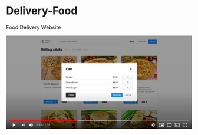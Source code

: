 # Delivery-Food
Food Delivery Website
<div align="center">
  <a href="https://www.youtube.com/watch?v=UJn0TXRrTmM">
    <img src="Youtube.png" alt="Youtube Preview"></a>
</div>
